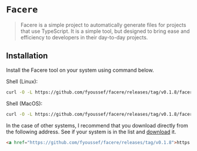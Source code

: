 # `Facere`

> Facere is a simple project to automatically generate files for projects that use TypeScript.
> It is a simple tool, but designed to bring ease and efficiency to developers in their day-to-day projects.

## Installation

Install the Facere tool on your system using command below.

Shell (Linux):

```sh
curl -O -L https://github.com/fyoussef/facere/releases/tag/v0.1.8/facere-x86_64-unknown-linux-gnu.tar.gz
```

Shell (MacOS):

```sh
curl -O -L https://github.com/fyoussef/facere/releases/tag/v0.1.8/facere-aarch64-apple-darwin.tar.gz
```

In the case of other systems, I recommend that you download directly from the following address.
See if your system is in the list and <a href="https://github.com/fyoussef/facere/releases/tag/v0.1.8">download</a> it.

```html
<a href="https://github.com/fyoussef/facere/releases/tag/v0.1.8">https://github.com/fyoussef/facere/releases/tag/v0.1.8</a>
```
